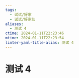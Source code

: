 ```yaml
---
tags:
  - 试试/好家
  - 试试/好家伙
aliases:
  - 测试 4
ctime: 2024-01-11T22:23:46
mtime: 2024-01-11T22:23:54
linter-yaml-title-alias: 测试 4
---
```


# 测试 4